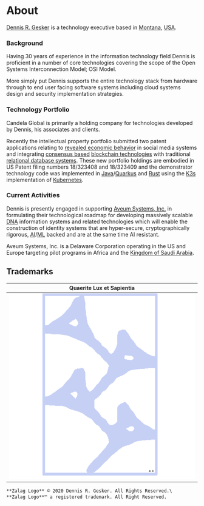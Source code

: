 # About

[Dennis R. Gesker](https://linkedin.com/in/gesker) is a technology executive based in [Montana](https://en.wikipedia.org/wiki/Montana), [USA](https://en.wikipedia.org/wiki/United_States).


### Background

Having 30 years of experience in the information technology field Dennis is proficient in a number of core technologies covering the scope of the Open Systems Interconnection Model; OSI Model. 

More simply put Dennis supports the entire technology stack from hardware through to end user facing software systems including cloud systems design and security implementation strategies.


### Technology Portfolio

Candela Global is primarily a holding company for technologies developed by Dennis, his associates and clients.

Recently the intellectual property portfolio submitted two patent applications relating
to [revealed economic behavior](https://www.investopedia.com/terms/r/revealed-preference.asp) in social media systems
and
integrating [consensus based](https://hacken.io/discover/consensus-mechanisms/) [blockchain technologies](https://en.wikipedia.org/wiki/Blockchain)
with traditional [relational database systems](https://www.ibm.com/topics/relational-databases). These new portfolio
holdings are embodied in US Patent filing numbers 18/323408 and 18/323409 and the demonstrator technology code was
implemented in [Java](https://java.com)/[Quarkus](https://quarkus.io) and [Rust](https://www.rust-lang.org/) using
the [K3s](https://k3s.io/) implementation of [Kubernetes](https://kubernetes.io/).

### Current Activities

Dennis is presently engaged in supporting [Aveum Systems, Inc.](https://www.aveumsystems.com/) in formulating their
technological roadmap for developing massively scalable [DNA](https://en.wikipedia.org/wiki/DNA) information systems and
related technologies which will enable the construction of identity systems that are hyper-secure, cryptographically
rigorous, [AI](https://en.wikipedia.org/wiki/Artificial_intelligence)/[ML](https://en.wikipedia.org/wiki/Machine_learning)
backed and are at the same time AI resistant.

Aveum Systems, Inc. is a Delaware Corporation operating in the US and Europe targeting pilot programs in Africa and
the [Kingdom of Saudi Arabia](https://houseofsaud.com/).


## Trademarks


| **Quaerite Lux et Sapientia**                               |
|-------------------------------------------------------------|
| ![Zalag Logo](images/zalag_square_match_512x512_frappe.png) |

```admonish note
**Zalag Logo** © 2020 Dennis R. Gesker. All Rights Reserved.\
**Zalag Logo**™ a registered trademark. All Right Reserved.
```
